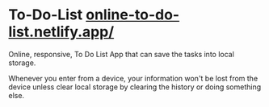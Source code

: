 # To-Do-List <a href="online-to-do-list.netlify.app">online-to-do-list.netlify.app/</a>
Online, responsive, To Do List App that can save the tasks into local storage.

Whenever you enter from a device, your information won't be lost from the device unless clear local storage by clearing the history or doing something else.
